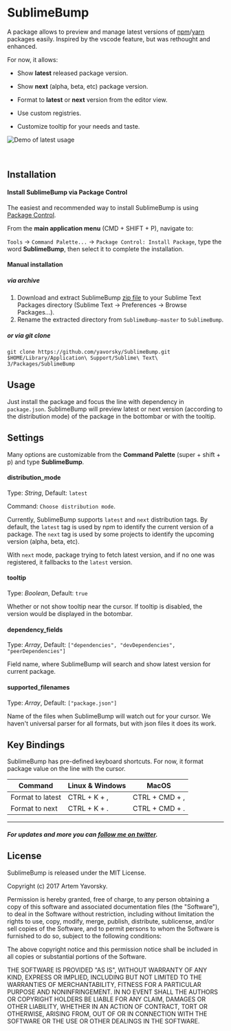 SublimeBump
=============

A package allows to preview and manage latest versions of [npm](https://npmjs.com)/[yarn](https://yarnpkg.com) packages easily.
Inspired by the vscode feature, but was rethought and enhanced.

For now, it allows:

- Show **latest** released package version.

- Show **next** (alpha, beta, etc) package version.

- Format to **latest** or **next** version from the editor view.

- Use custom registries.

- Customize tooltip for your needs and taste.


![Demo of latest usage](https://raw.githubusercontent.com/yavorsky/SublimeBump/master/img/preview.gif)

  ​
## Installation

#### Install SublimeBump via Package Control

The easiest and recommended way to install SublimeBump is using [Package Control](https://packagecontrol.io/packages/SublimeBump).

From the **main application menu** (CMD + SHIFT + P), navigate to:

`Tools` -> `Command Palette...` -> `Package Control: Install Package`, type the word **SublimeBump**, then select it to complete the installation.

#### Manual installation

##### via archive
1. Download and extract SublimeBump [zip file](https://github.com/yavorsky/SublimeBump/yavorsky/SublimeBump/archive/master.zip) to your Sublime Text Packages directory (Sublime Text -> Preferences -> Browse Packages...).
2. Rename the extracted directory from `SublimeBump-master` to `SublimeBump`.

##### or via git clone
`git clone https://github.com/yavorsky/SublimeBump.git $HOME/Library/Application\ Support/Sublime\ Text\ 3/Packages/SublimeBump`

## Usage

Just install the package and focus the line with dependency in `package.json`. SublimeBump will preview latest or next version (according to the distribution mode) of the package in the bottombar or with the tooltip.


## Settings

Many options are customizable from the **Command Palette** (super + shift + p) and type **SublimeBump**.

#### distribution_mode

Type: *String*, Default: `latest`

Command: `Choose distribution mode`.

Currently, SublimeBump supports `latest` and `next` distribution tags. By default, the `latest` tag is used by npm to identify the current version of a package. The `next` tag is used by some projects to identify the upcoming version (alpha, beta, etc). 

With `next` mode, package trying to fetch latest version, and if no one was registered, it fallbacks to the `latest` version.


#### tooltip

Type: *Boolean*, Default: `true`

Whether or not show tooltip near the cursor. If tooltip is disabled, the version would be displayed in the botombar.


#### dependency_fields

Type: *Array*, Default: `["dependencies", "devDependencies", "peerDependencies"]`

Field name, where SublimeBump will search and show latest version for current package.


#### supported_filenames

Type: *Array*, Default: `["package.json"]`

Name of the files when SublimeBump will watch out for your cursor. We haven't universal parser for all formats, but with json files it does its work.


## Key Bindings

SublimeBump has pre-defined keyboard shortcuts. For now, it format package value on the line with the cursor.

| Command          | Linux & Windows | MacOS          |
| ---------------- | --------------- | -------------- |
| Format to latest | CTRL + K + ,    | CTRL + CMD + , |
| Format to next   | CTRL + K + .    | CTRL + CMD + . |


------
##### For updates and more you can [follow me on twitter](https://twitter.com/yavorsky_).

## License

SublimeBump is released under the MIT License.

Copyright (c) 2017 Artem Yavorsky.

Permission is hereby granted, free of charge, to any person obtaining a copy of this software and associated documentation files (the "Software"), to deal in the Software without restriction, including without limitation the rights to use, copy, modify, merge, publish, distribute, sublicense, and/or sell copies of the Software, and to permit persons to whom the Software is furnished to do so, subject to the following conditions:

The above copyright notice and this permission notice shall be included in all copies or substantial portions of the Software.

THE SOFTWARE IS PROVIDED "AS IS", WITHOUT WARRANTY OF ANY KIND, EXPRESS OR IMPLIED, INCLUDING BUT NOT LIMITED TO THE WARRANTIES OF MERCHANTABILITY, FITNESS FOR A PARTICULAR PURPOSE AND NONINFRINGEMENT. IN NO EVENT SHALL THE AUTHORS OR COPYRIGHT HOLDERS BE LIABLE FOR ANY CLAIM, DAMAGES OR OTHER LIABILITY, WHETHER IN AN ACTION OF CONTRACT, TORT OR OTHERWISE, ARISING FROM, OUT OF OR IN CONNECTION WITH THE SOFTWARE OR THE USE OR OTHER DEALINGS IN THE SOFTWARE.
